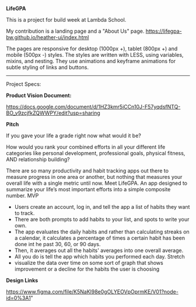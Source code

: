 **LifeGPA**

This is a project for build week at Lambda School. 

My contribution is a landing page and a "About Us" page.
https://lifegpa-bw.github.io/heather-ui/index.html


The pages are responsive for desktop (1000px +), tablet (800px +) and mobile (500px -) styles. The styles are written with LESS, using variables, mixins, and nesting. They use animations and keyframe animations for subtle styling of links and buttons.

-----------------------------

Project Specs:

**Product Vision Document:**

https://docs.google.com/document/d/1HZ3kmr5iCCn10J-F57yqdsfNTQ-BO_v9zcjfkZQWWPY/edit?usp=sharing

**Pitch**

If you gave your life a grade right now what would it be?

How would you rank your combined efforts in all your different life categories like personal development, professional goals, physical fitness, AND relationship building?

There are so many productivity and habit tracking apps out there to measure progress in one area or another, but nothing that measures your overall life with a single metric until now. Meet LifeGPA. An app designed to summarize your life’s most important efforts into a simple composite number.
MVP
- Users create an account, log in, and tell the app a list of habits they want to track. 
- There are both prompts to add habits to your list, and spots to write your own. 
- The app evaluates the daily habits and rather than calculating streaks on a calendar, it calculates a percentage of times a certain habit has been done int he past 30, 60, or 90 days. 
- Then, it averages out all the habits' averages into one overall average. 
- All you do is tell the app which habits you performed each day.
Stretch
- visualize the data over time on some sort of graph that shows improvement or a decline for the habits the user is choosing

**Design Links**

https://www.figma.com/file/K5NaKl98e0gOLYEOVpOprmKE/V01?node-id=0%3A1"
	

